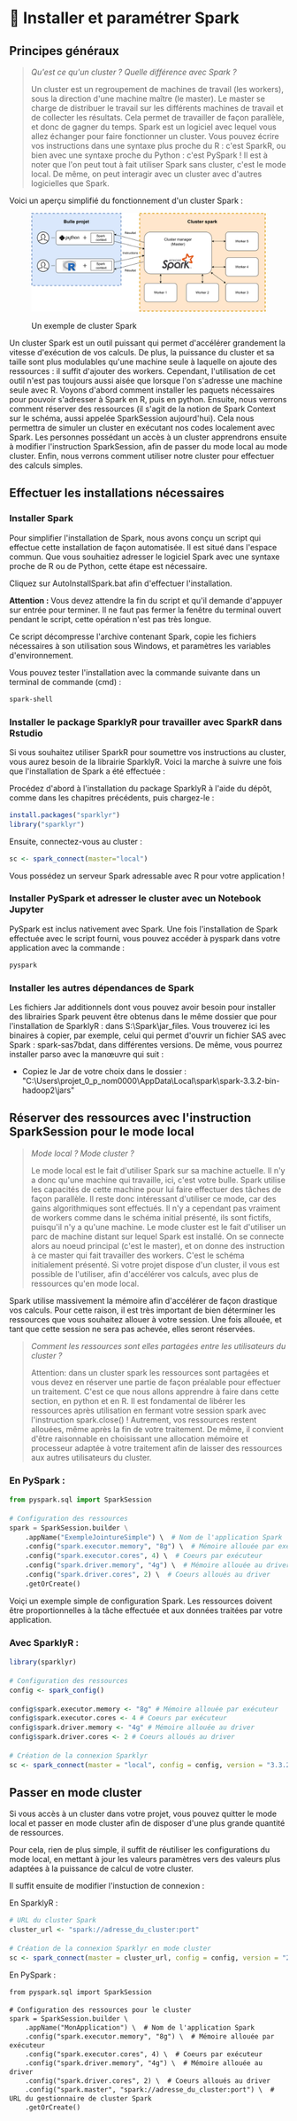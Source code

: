 # 🚧 Installer et paramétrer Spark

## Principes généraux

> _Qu'est ce qu'un cluster ? Quelle différence avec Spark ?_
>
> Un cluster est un regroupement de machines de travail (les workers), sous la direction d'une machine maître (le master). Le master se charge de distribuer le travail sur les différents machines de travail et de collecter les résultats. Cela permet de travailler de façon parallèle, et donc de gagner du temps. Spark est un logiciel avec lequel vous allez échanger pour faire fonctionner un cluster. Vous pouvez écrire vos instructions dans une syntaxe plus proche du R : c'est SparkR, ou bien avec une syntaxe proche du Python : c'est PySpark ! Il est à noter que l'on peut tout à fait utiliser Spark sans cluster, c'est le mode local. De même, on peut interagir avec un cluster avec d'autres logicielles que Spark.

Voici un aperçu simplifié du fonctionnement d'un cluster Spark :

<figure><img src="images/spark.png" alt=""><figcaption><p>Un exemple de cluster Spark</p></figcaption></figure>

Un cluster Spark est un outil puissant qui permet d'accélérer grandement la vitesse d'exécution de vos calculs. De plus, la puissance du cluster et sa taille sont plus modulables qu'une machine seule à laquelle on ajoute des ressources : il suffit d'ajouter des workers. Cependant, l'utilisation de cet outil n'est pas toujours aussi aisée que lorsque l'on s'adresse une machine seule avec R. Voyons d'abord comment installer les paquets nécessaires pour pouvoir s'adresser à Spark en R, puis en python. Ensuite, nous verrons comment réserver des ressources (il s'agit de la notion de Spark Context sur le schéma, aussi appelée SparkSession aujourd'hui). Cela nous permettra de simuler un cluster en exécutant nos codes localement avec Spark. Les personnes possédant un accès à un cluster apprendrons ensuite à modifier l'instruction SparkSession, afin de passer du mode local au mode cluster. Enfin, nous verrons comment utiliser notre cluster pour effectuer des calculs simples.

## Effectuer les installations nécessaires

### Installer Spark

Pour simplifier l'installation de Spark, nous avons conçu un script qui effectue cette installation de façon automatisée. Il est situé dans l'espace commun. Que vous souhaitiez adresser le logiciel Spark avec une syntaxe proche de R ou de Python, cette étape est nécessaire.

Cliquez sur AutoInstallSpark.bat afin d'effectuer l'installation.

**Attention :** Vous devez attendre la fin du script et qu'il demande d'appuyer sur entrée pour terminer. Il ne faut pas fermer la fenêtre du terminal ouvert pendant le script, cette opération n'est pas très longue.

Ce script décompresse l'archive contenant Spark, copie les fichiers nécessaires à son utilisation sous Windows, et paramètres les variables d'environnement.

Vous pouvez tester l'installation avec la commande suivante dans un terminal de commande (cmd) :

```bash
spark-shell
```

### Installer le package SparklyR pour travailler avec SparkR dans Rstudio

Si vous souhaitez utiliser SparkR pour soumettre vos instructions au cluster, vous aurez besoin de la librairie SparklyR. Voici la marche à suivre une fois que l'installation de Spark a été effectuée :

Procédez d'abord à l'installation du package SparklyR à l'aide du dépôt, comme dans les chapitres précédents, puis chargez-le :

```r
install.packages("sparklyr")
library("sparklyr")
```

Ensuite, connectez-vous au cluster :

```r
sc <- spark_connect(master="local")
```

Vous possédez un serveur Spark adressable avec R pour votre application !

### Installer PySpark et adresser le cluster avec un Notebook Jupyter

PySpark est inclus nativement avec Spark. Une fois l'installation de Spark effectuée avec le script fourni, vous pouvez accéder à pyspark dans votre application avec la commande :

```bash
pyspark
```

### Installer les autres dépendances de Spark

Les fichiers Jar additionnels dont vous pouvez avoir besoin pour installer des librairies Spark peuvent être obtenus dans le même dossier que pour l'installation de SparklyR : dans S:\Spark\jar\_files. Vous trouverez ici les binaires à copier, par exemple, celui qui permet d'ouvrir un fichier SAS avec Spark : spark-sas7bdat, dans différentes versions. De même, vous pourrez installer parso avec la manœuvre qui suit :

* Copiez le Jar de votre choix dans le dossier : "C:\Users\projet\_0\_p\_nom0000\AppData\Local\spark\spark-3.3.2-bin-hadoop2\jars"

## Réserver des ressources avec l'instruction SparkSession pour le mode local

> _Mode local ? Mode cluster ?_
>
> Le mode local est le fait d'utiliser Spark sur sa machine actuelle. Il n'y a donc qu'une machine qui travaille, ici, c'est votre bulle. Spark utilise les capacités de cette machine pour lui faire effectuer des tâches de façon parallèle. Il reste donc intéressant d'utiliser ce mode, car des gains algorithmiques sont effectués. Il n'y a cependant pas vraiment de workers comme dans le schéma initial présenté, ils sont fictifs, puisqu'il n'y a qu'une machine. Le mode cluster est le fait d'utiliser un parc de machine distant sur lequel Spark est installé. On se connecte alors au noeud principal (c'est le master), et on donne des instruction à ce master qui fait travailler des workers. C'est le schéma initialement présenté. Si votre projet dispose d'un cluster, il vous est possible de l'utiliser, afin d'accélérer vos calculs, avec plus de ressources qu'en mode local.

Spark utilise massivement la mémoire afin d'accélérer de façon drastique vos calculs. Pour cette raison, il est très important de bien déterminer les ressources que vous souhaitez allouer à votre session. Une fois allouée, et tant que cette session ne sera pas achevée, elles seront réservées.

> _Comment les ressources sont elles partagées entre les utilisateurs du cluster ?_
>
> Attention: dans un cluster spark les ressources sont partagées et vous devez en réserver une partie de façon préalable pour effectuer un traitement. C'est ce que nous allons apprendre à faire dans cette section, en python et en R. Il est fondamental de libérer les ressources après utilisation en fermant votre session spark avec l'instruction spark.close() ! Autrement, vos ressources restent allouées, même après la fin de votre traitement. De même, il convient d'être raisonnable en choisissant une allocation mémoire et processeur adaptée à votre traitement afin de laisser des ressources aux autres utilisateurs du cluster.

### En PySpark :

```python
from pyspark.sql import SparkSession

# Configuration des ressources
spark = SparkSession.builder \
    .appName("ExempleJointureSimple") \  # Nom de l'application Spark
    .config("spark.executor.memory", "8g") \  # Mémoire allouée par exécuteur
    .config("spark.executor.cores", 4) \  # Coeurs par exécuteur
    .config("spark.driver.memory", "4g") \  # Mémoire allouée au driver (processus principal)
    .config("spark.driver.cores", 2) \  # Coeurs alloués au driver
    .getOrCreate()
```

Voiçi un exemple simple de configuration Spark. Les ressources doivent être proportionnelles à la tâche effectuée et aux données traitées par votre application.

### Avec SparklyR :

```r
library(sparklyr)

# Configuration des ressources
config <- spark_config()

config$spark.executor.memory <- "8g" # Mémoire allouée par exécuteur
config$spark.executor.cores <- 4 # Coeurs par exécuteur
config$spark.driver.memory <- "4g" # Mémoire allouée au driver
config$spark.driver.cores <- 2 # Coeurs alloués au driver

# Création de la connexion Sparklyr
sc <- spark_connect(master = "local", config = config, version = "3.3.2")
```

## Passer en mode cluster

Si vous accès à un cluster dans votre projet, vous pouvez quitter le mode local et passer en mode cluster afin de disposer d'une plus grande quantité de ressources.

Pour cela, rien de plus simple, il suffit de réutiliser les configurations du mode local, en mettant à jour les valeurs paramètres vers des valeurs plus adaptées à la puissance de calcul de votre cluster.

Il suffit ensuite de modifier l'instuction de connexion :

En SparklyR :

```r
# URL du cluster Spark
cluster_url <- "spark://adresse_du_cluster:port"

# Création de la connexion Sparklyr en mode cluster
sc <- spark_connect(master = cluster_url, config = config, version = "2.4.7")
```

En PySpark :

```
from pyspark.sql import SparkSession

# Configuration des ressources pour le cluster
spark = SparkSession.builder \
    .appName("MonApplication") \  # Nom de l'application Spark
    .config("spark.executor.memory", "8g") \  # Mémoire allouée par exécuteur
    .config("spark.executor.cores", 4) \  # Coeurs par exécuteur
    .config("spark.driver.memory", "4g") \  # Mémoire allouée au driver
    .config("spark.driver.cores", 2) \  # Coeurs alloués au driver
    .config("spark.master", "spark://adresse_du_cluster:port") \  # URL du gestionnaire de cluster Spark
    .getOrCreate()
```
